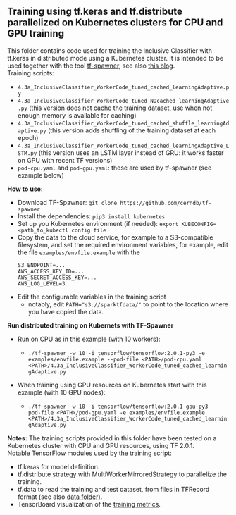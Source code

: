 ## Training using tf.keras and tf.distribute parallelized on Kubernetes clusters for CPU and GPU training

This folder contains code used for training the Inclusive Classifier with tf.keras in distributed mode using a Kubernetes cluster.
It is intended to be used together with the tool [tf-spawner](https://github.com/cerndb/tf-spawner), see also
[this blog](http://db-blog.web.cern.ch/blog/luca-canali/2020-03-distributed-deep-learning-physics-tensorflow-and-kubernetes]).  
Training scripts:
- `4.3a_InclusiveClassifier_WorkerCode_tuned_cached_learningAdaptive.py`
- `4.3a_InclusiveClassifier_WorkerCode_tuned_NOcached_learningAdaptive.py` (this version does not cache the training dataset, use when not enough memory is available for caching)
- `4.3a_InclusiveClassifier_WorkerCode_tuned_cached_shuffle_learningAdaptive.py` (this version adds shuffling of the training dataset at each epoch)
- `4.3a_InclusiveClassifier_WorkerCode_tuned_cached_learningAdaptive_LSTM.py` (this version uses an LSTM layer instead of GRU: it works faster on GPU with recent TF versions)
- `pod-cpu.yaml` and `pod-gpu.yaml`: these are used by tf-spawner (see example below) 

**How to use:**
- Download TF-Spawner: `git clone https://github.com/cerndb/tf-spawner`
- Install the dependencies: `pip3 install kubernetes` 
- Set up you Kubernetes environment (if needed): `export KUBECONFIG=<path_to_kubectl config file`
- Copy the data to the cloud service, for example to a S3-compatible filesystem, and set the required environment variables,
 for example, edit the file `examples/envfile.example` with the
  ```
  S3_ENDPOINT=...
  AWS_ACCESS_KEY_ID=...
  AWS_SECRET_ACCESS_KEY=...
  AWS_LOG_LEVEL=3
  ```
- Edit the configurable variables in the training script 
  - notably, edit `PATH="s3://sparktfdata/"` to point to the location where you have copied the data.

**Run distributed training on Kubernets with TF-Spawner**
 
- Run on CPU as in this example (with 10 workers):
  - `./tf-spawner -w 10 -i tensorflow/tensorflow:2.0.1-py3 -e examples/envfile.example --pod-file <PATH>/pod-cpu.yaml <PATH>/4.3a_InclusiveClassifier_WorkerCode_tuned_cached_learningAdaptive.py`

- When training using GPU resources on Kubernetes start with this example (with 10 GPU nodes):
  - `./tf-spawner -w 10 -i tensorflow/tensorflow:2.0.1-gpu-py3 --pod-file <PATH>/pod-gpu.yaml -e examples/envfile.example <PATH>/4.3a_InclusiveClassifier_WorkerCode_tuned_cached_learningAdaptive.py`

**Notes:**
The training scripts provided in this folder have been tested on a Kubernetes cluster with CPU and GPU resources, using TF 2.0.1.  
Notable TensorFlow modules used by the training script:
- tf.keras for model definition.
- tf.distribute strategy with MultiWorkerMirroredStrategy to parallelize the training.
- tf.data to read the training and test dataset, from files in TFRecord format (see also [data folder](../Data)).
- TensorBoard visualization of the [training metrics](https://1.bp.blogspot.com/-IAbe0FyjZZg/XoWe_6oL_pI/AAAAAAAAFUU/Ve50O07qjv86OJ3WfuD_I1dFnQS9Fm9HwCLcBGAsYHQ/s1600/Figure_TensorBoard_10GPU_12epochs.png).
